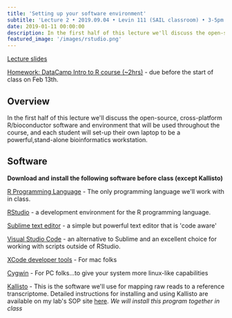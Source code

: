 ```yaml
---
title: 'Setting up your software environment'
subtitle: 'Lecture 2 • 2019.09.04 • Levin 111 (SAIL classroom) • 3-5pm'
date: 2019-01-11 00:00:00
description: In the first half of this lecture we'll discuss the open-source, cross-platform R/bioconductor software and environment that will be used throughout the course, and each student will set-up their own laptop to be a powerful, stand-alone bioinformatics workstation. 
featured_image: '/images/rstudio.png'
---
```


[Lecture slides](http://bit.ly/1ToDM3R)

[Homework: DataCamp Intro to R course (~2hrs)](https://www.datacamp.com/courses/free-introduction-to-r) - due before the start of class on Feb 13th. 

## Overview

In the first half of this lecture we'll discuss the open-source, cross-platform R/bioconductor software and environment that will be used throughout the course, and each student will set-up their own laptop to be a powerful,stand-alone bioinformatics workstation. 

## Software

**Download and install the following software before class (except Kallisto)**

[R Programming Language](http://lib.stat.cmu.edu/R/CRAN/) - The only programming language we'll work with in class.

[RStudio](http://www.rstudio.com/products/rstudio/download/) - a development environment for the R programming language.

[Sublime text editor](http://www.sublimetext.com/) - a simple but powerful text editor that is 'code aware'

[Visual Studio Code](https://code.visualstudio.com/) - an alternative to Sublime and an excellent choice for working with scripts outside of RStudio.

[XCode developer tools](https://developer.apple.com/xcode/) - For mac folks

[Cygwin](https://www.cygwin.com/) - For PC folks...to give your system more linux-like capabilities

[Kallisto](https://pachterlab.github.io/kallisto/) - This is the software we'll use for mapping raw reads to a reference transcriptome.  Detailed instructions for installing and using Kallisto are available on my lab's SOP site [here](https://chmi-sops.github.io/mydoc_kallisto.html).  *We will install this program together in class*

